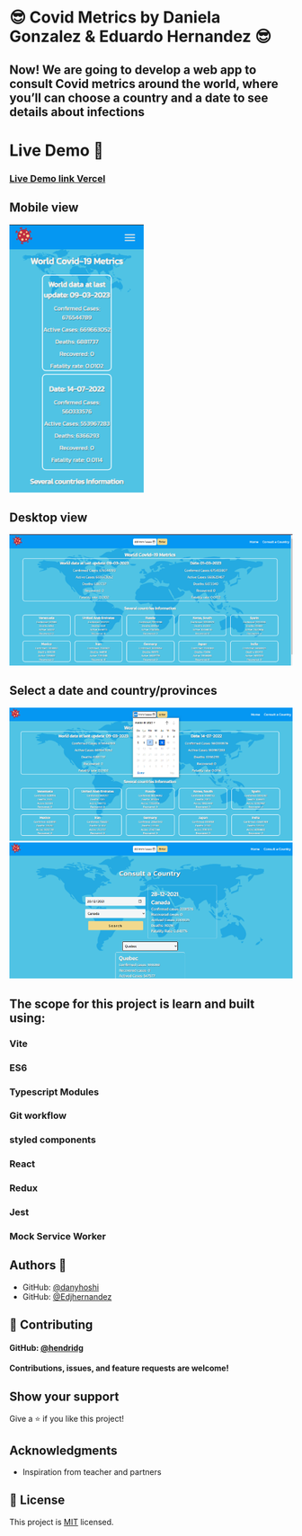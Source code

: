 # 😎  Covid Metrics by Daniela Gonzalez & Eduardo Hernandez 😎

## Now! We are going to develop a web app to consult Covid metrics around the world, where you’ll can choose a country and a date to see details about infections

# Live Demo 🔗

### [Live Demo link Vercel ](https://covid-metrics-alpha.vercel.app/)

## Mobile view

![mobile-view](image-1.png)

## Desktop view

![desktop-view](image.png)

## Select a date and country/provinces

![select-date](image-2.png)
![select-country](image-3.png)

## The scope for this project is learn and built using:

### Vite
### ES6
### Typescript Modules
### Git workflow
### styled components
### React
### Redux
### Jest
### Mock Service Worker

## Authors 🤯

- GitHub: [@danyhoshi](https://github.com/danyhoshi)
- GitHub: [@Edjhernandez](https://github.com/Edjhernandez)

## 🤝 Contributing

#### GitHub: [@hendridg](https://github.com/hendridg)
#### Contributions, issues, and feature requests are welcome!

## Show your support

Give a ⭐️ if you like this project!

## Acknowledgments

- Inspiration from teacher and partners

## 📝 License

This project is [MIT](./MIT.md) licensed.

